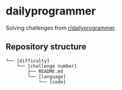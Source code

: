# dailyprogrammer
Solving challenges from [r/dailyprogrammer](https://reddit.com/r/dailyprogrammer).

## Repository structure
```shell
└── [difficulty]
    └── [challenge number]
        ├── README.md
        └── [language]
            └── [code]
```
